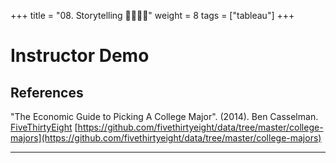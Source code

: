 +++
title = "08. Storytelling 👩‍🏫🧑‍🏫"
weight = 8
tags = ["tableau"] 
+++

# Instructor Demo

## References

"The Economic Guide to Picking A College Major". (2014). Ben Casselman. [FiveThirtyEight](https://fivethirtyeight.com/)
[https://github.com/fivethirtyeight/data/tree/master/college-majors](https://github.com/fivethirtyeight/data/tree/master/college-majors)

- - -